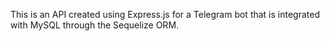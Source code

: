 This is an API created using Express.js for a Telegram bot that is integrated with MySQL through the Sequelize ORM.
